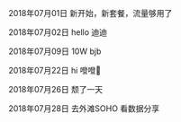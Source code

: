 2018年07月01日
新开始，新套餐，流量够用了

2018年07月02日
hello 迪迪

2018年07月09日
10W bjb

2018年07月22日
hi 噔噔🌰

2018年07月26日
颓了一天

2018年07月28日
去外滩SOHO 看数据分享